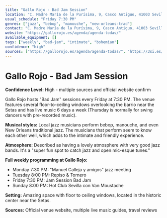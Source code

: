 ```yaml
---
title: "Gallo Rojo - Bad Jam Session"
location: "C. Madre María de la Purísima, 9, Casco Antiguo, 41003 Sevilla, Spain"
usual_schedule: "Friday 7:30 PM"
genres: ["jazz", "bebop", "manouche", "new-orleans-trad"]
contact: "C. Madre María de la Purísima, 9, Casco Antiguo, 41003 Sevilla"
website: "https://gallorojo.es/agenda/agenda-todas/"
available_equipment: []
tags: ["weekly", "bad-jam", "intimate", "bohemian"]
confidence: "high"
sources: ["https://gallorojo.es/agenda/agenda-todas/", "https://3si.es/live-music-in-sevilla/", "https://onsevilla.com/programacion-gallo-rojo-sevilla", "https://shawnhennessey.substack.com/p/sevilla-jazz"]
---
```


# Gallo Rojo - Bad Jam Session

**Confidence Level:** High - multiple sources and official website confirm

Gallo Rojo hosts "Bad Jam" sessions every Friday at 7:30 PM. The venue features several floor-to-ceiling windows overlooking the barrio near the Setas and has live music 6 days a week (Thursday is normally for swing dancers with pre-recorded music).

**Musical styles:** Local jazz musicians perform bebop, manouche, and even New Orleans traditional jazz. The musicians that perform seem to know each other well, which adds to the intimate and friendly experience.

**Atmosphere:** Described as having a lovely atmosphere with very good jazz bands. It's a "super fun spot to catch jazz and open mic-esque tunes."

**Full weekly programming at Gallo Rojo:**
- Monday 7:30 PM: "Manuel Calleja y amigos" jazz meeting
- Tuesday 8:00 PM: Repiso & Tornero
- Friday 7:30 PM: Jam Session Bad Jam
- Sunday 8:00 PM: Hot Club Sevilla con Van Moustache

**Setting:** Amazing space with floor to ceiling windows, located in the historic center near the Setas.

**Sources:** Official venue website, multiple live music guides, travel reviews